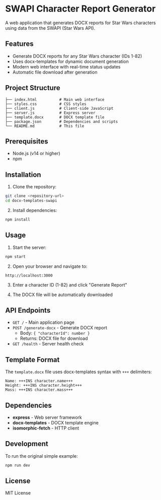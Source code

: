 # SWAPI Character Report Generator

A web application that generates DOCX reports for Star Wars characters using data from the SWAPI (Star Wars API).

## Features

- Generate DOCX reports for any Star Wars character (IDs 1-82)
- Uses docx-templates for dynamic document generation
- Modern web interface with real-time status updates
- Automatic file download after generation

## Project Structure

```
├── index.html          # Main web interface
├── styles.css          # CSS styles
├── client.js           # Client-side JavaScript
├── server.js           # Express server
├── template.docx       # DOCX template file
├── package.json        # Dependencies and scripts
└── README.md           # This file
```

## Prerequisites

- Node.js (v14 or higher)
- npm

## Installation

1. Clone the repository:

```bash
git clone <repository-url>
cd docx-templates-swapi
```

2. Install dependencies:

```bash
npm install
```

## Usage

1. Start the server:

```bash
npm start
```

2. Open your browser and navigate to:

```
http://localhost:3000
```

3. Enter a character ID (1-82) and click "Generate Report"

4. The DOCX file will be automatically downloaded

## API Endpoints

- `GET /` - Main application page
- `POST /generate-docx` - Generate DOCX report
  - Body: `{ "characterId": number }`
  - Returns: DOCX file for download
- `GET /health` - Server health check

## Template Format

The `template.docx` file uses docx-templates syntax with `+++` delimiters:

```
Name: +++INS character.name+++
Height: +++INS character.height+++
Mass: +++INS character.mass+++
```

## Dependencies

- **express** - Web server framework
- **docx-templates** - DOCX template engine
- **isomorphic-fetch** - HTTP client

## Development

To run the original simple example:

```bash
npm run dev
```

## License

MIT License

